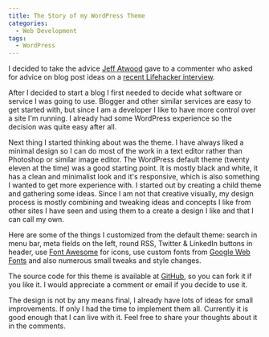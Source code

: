 ```yaml
---
title: The Story of my WordPress Theme
categories:
  - Web Development
tags:
  - WordPress
---
```


I decided to take the advice [Jeff Atwood](http://www.codinghorror.com/) gave to a commenter who asked for advice on blog post ideas on a [recent Lifehacker interview](http://lifehacker.com/5950386/im-jeff-atwood-founder-of-stack-exchange-and-this-is-how-i-work).

After I decided to start a blog I first needed to decide what software or service I was going to use. Blogger and other similar services are easy to get started with, but since I am a developer I like to have more control over a site I'm running. I already had some WordPress experience so the decision was quite easy after all.

<!--more-->

Next thing I started thinking about was the theme. I have always liked a minimal design so I can do most of the work in a text editor rather than Photoshop or similar image editor. The WordPress default theme (twenty eleven at the time) was a good starting point. It is mostly black and white, it has a clean and minimalist look and it's responsive, which is also something I wanted to get more experience with. I started out by creating a child theme and gathering some ideas. Since I am not that creative visually, my design process is mostly combining and tweaking ideas and concepts I like from other sites I have seen and using them to a create a design I like and that I can call my own.

Here are some of the things I customized from the default theme: search in menu bar, meta fields on the left, round RSS, Twitter &amp; LinkedIn buttons in header, use [Font Awesome](http://fortawesome.github.com/Font-Awesome/) for icons, use custom fonts from [Google Web Fonts](http://www.google.com/webfonts) and also numerous small tweaks and style changes.

The source code for this theme is available at [GitHub](https://github.com/cvuorinen/cvuorinen-wp-theme), so you can fork it if you like it. I would appreciate a comment or email if you decide to use it.

The design is not by any means final, I already have lots of ideas for small improvements. If only I had the time to implement them all. Currently it is good enough that I can live with it. Feel free to share your thoughts about it in the comments.
